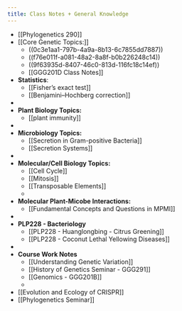 ```yaml
---
title: Class Notes + General Knowledge
---
```


- [[Phylogenetics 290]]
- [[Core Genetic Topics:]]
	- ((0c3e1aa1-797b-4a9a-8b13-6c7855dd7887))
	- ((f76e011f-a081-48a2-8a8f-b0b226248c14))
	- ((9f63935d-8407-46c0-813d-116fc18c14ef))
	- [[GGG201D Class Notes]]
- **Statistics**:
	- [[Fisher’s exact test]]
	- [[Benjamini–Hochberg correction]]
-
- **Plant Biology Topics:**
	- [[plant immunity]]
-
- **Microbiology Topics:**
	- [[Secretion in Gram-positive Bacteria]]
	- [[Secretion Systems]]
-
- **Molecular/Cell Biology Topics:**
	- [[Cell Cycle]]
	- [[Mitosis]]
	- [[Transposable Elements]]
	-
- **Molecular Plant-Micobe Interactions:**
	- [[Fundamental Concepts and Questions in MPMI]]
-
- **PLP228 - Bacteriology**
	- [[PLP228 - Huanglongbing - Citrus Greening]]
	- [[PLP228 - Coconut Lethal Yellowing Diseases]]
-
- **Course Work Notes**
	- [[Understanding Genetic Variation]]
	- [[History of Genetics Seminar - GGG291]]
	- [[Genomics - GGG201B]]
	-
- [[Evolution and Ecology of CRISPR]]
- [[Phylogenetics Seminar]]